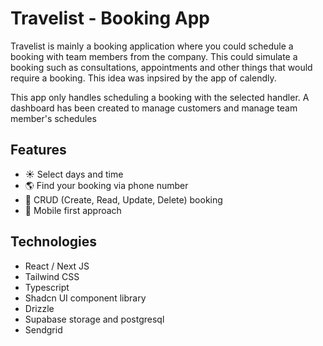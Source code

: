 # Travelist - Booking App

Travelist is mainly a booking application where you could schedule a booking with team members from the company. This could simulate a booking such as consultations, appointments and other things that would require a booking. This idea was inpsired by the app of calendly.

This app only handles scheduling a booking with the selected handler.
A dashboard has been created to manage customers and manage team member's schedules

## Features

- ☀️ Select days and time
- 🌎 Find your booking via phone number
- 📝 CRUD (Create, Read, Update, Delete) booking
- 📱 Mobile first approach

## Technologies

- React / Next JS
- Tailwind CSS
- Typescript
- Shadcn UI component library
- Drizzle
- Supabase storage and postgresql
- Sendgrid
